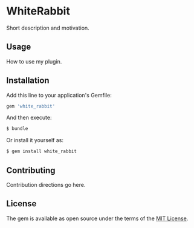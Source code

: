 # WhiteRabbit
Short description and motivation.

## Usage
How to use my plugin.

## Installation
Add this line to your application's Gemfile:

```ruby
gem 'white_rabbit'
```

And then execute:
```bash
$ bundle
```

Or install it yourself as:
```bash
$ gem install white_rabbit
```

## Contributing
Contribution directions go here.

## License
The gem is available as open source under the terms of the [MIT License](https://opensource.org/licenses/MIT).
